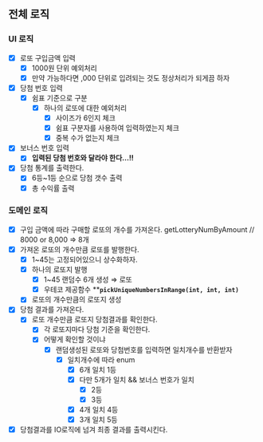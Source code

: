 ## 전체 로직

### UI 로직

- [x]  로또 구입금액 입력
    - [x]  1000원 단위 예외처리
    - [x]  만약 가능하다면 ,000 단위로 입려되는 것도 정상처리가 되게끔 하자
- [x]  당첨 번호 입력
    - [x]  쉼표 기준으로 구분
        - [x]  하나의 로또에 대한 예외처리
            - [x]  사이즈가 6인지 체크
            - [x]  쉼표 구분자를 사용하여 입력하였는지 체크
            - [x]  중복 수가 없는지 체크
- [x]  보너스 번호 입력
    - [x]  **입력된 당첨 번호와 달라야 한다…!!**
- [x]  당첨 통계를 출력한다.
    - [x]  6등~1등 순으로 당첨 갯수 출력
    - [x]  총 수익률 출력

### 도메인 로직

- [x]  구입 금액에 따라 구매할 로또의 개수를 가져온다. getLotteryNumByAmount // 8000 or 8,000 ⇒ 8개
- [x]  가져온 로또의 개수만큼 로또를 발행한다.
    - [x]  1~45는 고정되어있으니 상수화하자.
    - [x]  하나의 로또지 발행
        - [x]  1~45 랜덤수 6개 생성 ⇒ 로또
        - [x]  우테코 제공함수 ****`pickUniqueNumbersInRange(int, int, int)`**
    - [x]  로또의 개수만큼의 로또지 생성
- [x]  당첨 결과를 가져온다.
    - [x]  로또 개수만큼 로또지 당첨결과를 확인한다.
        - [x]  각 로또지마다 당첨 기준을 확인한다.
        - [x]  어떻게 확인할 것이냐
            - [x]  랜덤생성된 로또와 당첨번호를 입력하면 일치개수를 반환받자
                - [x]  일치개수에 따라 enum
                    - [x]  6개 일치 1등
                    - [x]  다만 5개가 일치 && 보너스 번호가 일치
                        - [x]  2등
                        - [x]  3등
                    - [x]  4개 일치 4등
                    - [x]  3개 일치 5등
- [x]  당첨결과를 IO로직에 넘겨 최종 결과를 출력시킨다.